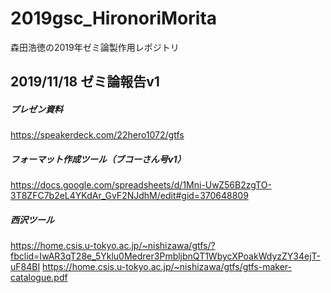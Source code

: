 # 2019gsc_HironoriMorita
森田浩徳の2019年ゼミ論製作用レポジトリ

## 2019/11/18 ゼミ論報告v1
##### プレゼン資料
https://speakerdeck.com/22hero1072/gtfs
##### フォーマット作成ツール（ブコーさん号v1）
https://docs.google.com/spreadsheets/d/1Mni-UwZ56B2zgTO-3T8ZFC7b2eL4YKdAr_GvF2NJdhM/edit#gid=370648809

##### 西沢ツール
https://home.csis.u-tokyo.ac.jp/~nishizawa/gtfs/?fbclid=IwAR3qT28e_5Yklu0Medrer3PmbljbnQT1WbycXPoakWdyzZY34ejT-uF84BI
https://home.csis.u-tokyo.ac.jp/~nishizawa/gtfs/gtfs-maker-catalogue.pdf
